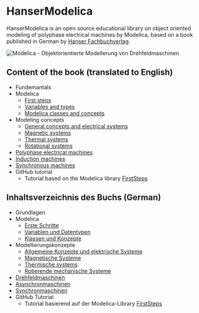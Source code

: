 # HanserModelica

HanserModelica is an open source educational library on object oriented modeling of polyphase electrical machines by Modelica, based on a book published in German by [Hanser Fachbuchverlag](https://www.hanser-fachbuch.de/buch/Modelica+Objektorientierte+Modellbildung+von+Drehfeldmaschinen/9783446455511). 

![Modelica - Objektorientierte Modellerung von Drehfeldmaschinen](https://github.com/christiankral/HanserModelica/blob/master/HanserModelica/Resources/Images/45551_Kral_165x240_3D_Soft.png?raw=true)

## Content of the book (translated to English)

- Fundemantals
- Modelica 
  - [First steps](https://github.com/christiankral/HanserModelica/tree/master/HanserModelica/FirstSteps)
  - [Variables and types](https://github.com/christiankral/HanserModelica/tree/master/HanserModelica/VariablesTypes)
  - [Modelica classes and concepts](https://github.com/christiankral/HanserModelica/tree/master/HanserModelica/Classes)
- Modeling concepts 
  - [General concepts and electrical systems](https://github.com/christiankral/HanserModelica/tree/master/HanserModelica/Electrical)
  - [Magnetic systems](https://github.com/christiankral/HanserModelica/tree/master/HanserModelica/Magnetic)
  - [Thermal systems](https://github.com/christiankral/HanserModelica/tree/master/HanserModelica/Thermal)
  - [Rotational systems](https://github.com/christiankral/HanserModelica/tree/master/HanserModelica/Rotational)
- [Polyphase electrical machines](https://github.com/christiankral/HanserModelica/tree/master/HanserModelica/Machines)
- [Induction machines](https://github.com/christiankral/HanserModelica/tree/master/HanserModelica/InductionMachines)
- [Synchronous machines](https://github.com/christiankral/HanserModelica/tree/master/HanserModelica/SynchronousMachines)
- GitHub tutorial 
  - Tutorial based on the Modelica library [FirstSteps](https://github.com/christiankral/FirstSteps)

## Inhaltsverzeichnis des Buchs (German)

- Grundlagen
- Modelica 
  - [Erste Schritte](https://github.com/christiankral/HanserModelica/tree/master/HanserModelica/FirstSteps)
  - [Variablen und Datentypen](https://github.com/christiankral/HanserModelica/tree/master/HanserModelica/VariablesTypes)
  - [Klassen und Konzepte](https://github.com/christiankral/HanserModelica/tree/master/HanserModelica/Classes)
- Modellierungskonzepte
  - [Allgemeine Konzepte und elektrische Systeme](https://github.com/christiankral/HanserModelica/tree/master/HanserModelica/Electrical)
  - [Magnetische Systeme](https://github.com/christiankral/HanserModelica/tree/master/HanserModelica/Magnetic)
  - [Thermische systems](https://github.com/christiankral/HanserModelica/tree/master/HanserModelica/Thermal)
  - [Rotierende mechanische Systeme](https://github.com/christiankral/HanserModelica/tree/master/HanserModelica/Rotational)
- [Drehfeldmaschinen](https://github.com/christiankral/HanserModelica/tree/master/HanserModelica/Machines)
- [Asynchronmaschinen](https://github.com/christiankral/HanserModelica/tree/master/HanserModelica/InductionMachines)
- [Synchronmaschinen](https://github.com/christiankral/HanserModelica/tree/master/HanserModelica/SynchronousMachines)
- GitHub Tutorial 
  - Tutorial basierend auf der Modelica-Library [FirstSteps](https://github.com/christiankral/FirstSteps)
